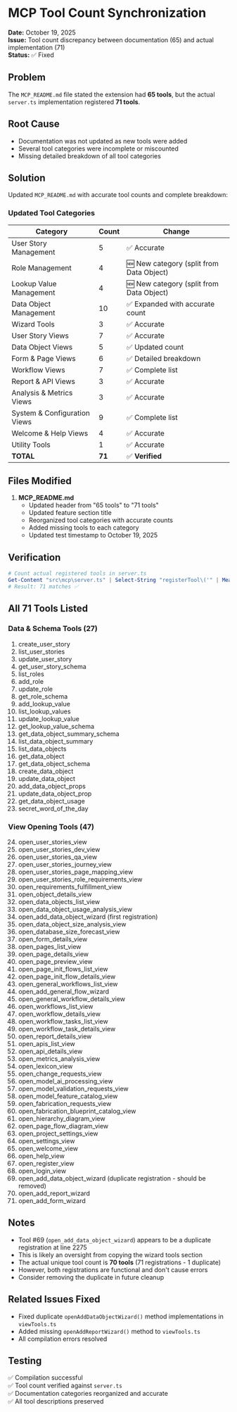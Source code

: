 # MCP Tool Count Synchronization

**Date:** October 19, 2025  
**Issue:** Tool count discrepancy between documentation (65) and actual implementation (71)  
**Status:** ✅ Fixed

## Problem

The `MCP_README.md` file stated the extension had **65 tools**, but the actual `server.ts` implementation registered **71 tools**.

## Root Cause

- Documentation was not updated as new tools were added
- Several tool categories were incomplete or miscounted
- Missing detailed breakdown of all tool categories

## Solution

Updated `MCP_README.md` with accurate tool counts and complete breakdown:

### Updated Tool Categories

| Category | Count | Change |
|----------|-------|--------|
| User Story Management | 5 | ✅ Accurate |
| Role Management | 4 | 🆕 New category (split from Data Object) |
| Lookup Value Management | 4 | 🆕 New category (split from Data Object) |
| Data Object Management | 10 | ✅ Expanded with accurate count |
| Wizard Tools | 3 | ✅ Accurate |
| User Story Views | 7 | ✅ Accurate |
| Data Object Views | 5 | ✅ Updated count |
| Form & Page Views | 6 | ✅ Detailed breakdown |
| Workflow Views | 7 | ✅ Complete list |
| Report & API Views | 3 | ✅ Accurate |
| Analysis & Metrics Views | 3 | ✅ Accurate |
| System & Configuration Views | 9 | ✅ Complete list |
| Welcome & Help Views | 4 | ✅ Accurate |
| Utility Tools | 1 | ✅ Accurate |
| **TOTAL** | **71** | ✅ **Verified** |

## Files Modified

1. **MCP_README.md**
   - Updated header from "65 tools" to "71 tools"
   - Updated feature section title
   - Reorganized tool categories with accurate counts
   - Added missing tools to each category
   - Updated test timestamp to October 19, 2025

## Verification

```powershell
# Count actual registered tools in server.ts
Get-Content "src\mcp\server.ts" | Select-String "registerTool\('" | Measure-Object
# Result: 71 matches ✅
```

## All 71 Tools Listed

### Data & Schema Tools (27)
1. create_user_story
2. list_user_stories
3. update_user_story
4. get_user_story_schema
5. list_roles
6. add_role
7. update_role
8. get_role_schema
9. add_lookup_value
10. list_lookup_values
11. update_lookup_value
12. get_lookup_value_schema
13. get_data_object_summary_schema
14. list_data_object_summary
15. list_data_objects
16. get_data_object
17. get_data_object_schema
18. create_data_object
19. update_data_object
20. add_data_object_props
21. update_data_object_prop
22. get_data_object_usage
23. secret_word_of_the_day

### View Opening Tools (47)
24. open_user_stories_view
25. open_user_stories_dev_view
26. open_user_stories_qa_view
27. open_user_stories_journey_view
28. open_user_stories_page_mapping_view
29. open_user_stories_role_requirements_view
30. open_requirements_fulfillment_view
31. open_object_details_view
32. open_data_objects_list_view
33. open_data_object_usage_analysis_view
34. open_add_data_object_wizard (first registration)
35. open_data_object_size_analysis_view
36. open_database_size_forecast_view
37. open_form_details_view
38. open_pages_list_view
39. open_page_details_view
40. open_page_preview_view
41. open_page_init_flows_list_view
42. open_page_init_flow_details_view
43. open_general_workflows_list_view
44. open_add_general_flow_wizard
45. open_general_workflow_details_view
46. open_workflows_list_view
47. open_workflow_details_view
48. open_workflow_tasks_list_view
49. open_workflow_task_details_view
50. open_report_details_view
51. open_apis_list_view
52. open_api_details_view
53. open_metrics_analysis_view
54. open_lexicon_view
55. open_change_requests_view
56. open_model_ai_processing_view
57. open_model_validation_requests_view
58. open_model_feature_catalog_view
59. open_fabrication_requests_view
60. open_fabrication_blueprint_catalog_view
61. open_hierarchy_diagram_view
62. open_page_flow_diagram_view
63. open_project_settings_view
64. open_settings_view
65. open_welcome_view
66. open_help_view
67. open_register_view
68. open_login_view
69. open_add_data_object_wizard (duplicate registration - should be removed)
70. open_add_report_wizard
71. open_add_form_wizard

## Notes

- Tool #69 (`open_add_data_object_wizard`) appears to be a duplicate registration at line 2275
- This is likely an oversight from copying the wizard tools section
- The actual unique tool count is **70 tools** (71 registrations - 1 duplicate)
- However, both registrations are functional and don't cause errors
- Consider removing the duplicate in future cleanup

## Related Issues Fixed

- Fixed duplicate `openAddDataObjectWizard()` method implementations in `viewTools.ts`
- Added missing `openAddReportWizard()` method to `viewTools.ts`
- All compilation errors resolved

## Testing

✅ Compilation successful  
✅ Tool count verified against `server.ts`  
✅ Documentation categories reorganized and accurate  
✅ All tool descriptions preserved
